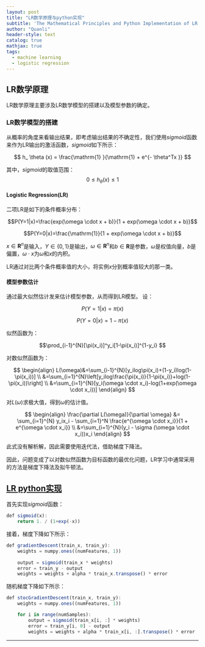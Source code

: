 ```yaml
---
layout: post
title: "LR数学原理与python实现"
subtitle: 'The Mathematical Principles and Python Implementation of LR'
author: "Quanli"
header-style: text
catalog: true
mathjax: true
tags:
  - machine learning
  - logistic regression
---
```


## LR数学原理
LR数学原理主要涉及LR数学模型的搭建以及模型参数的确定。

### LR数学模型的搭建
从概率的角度来看输出结果，即考虑输出结果的不确定性，我们使用$sigmoid$函数来作为LR输出的激活函数，$sigmoid$如下所示：

$$
 h_ \theta (x) = \frac{\mathrm{1} }{\mathrm{1} + e^{- \theta^Tx }}
$$

其中，$sigmoid$的取值范围：$$ 0 \le h_ \theta (x) \le 1 $$

#### Logistic Regression(LR)
二项LR是如下的条件概率分布：

$$P(Y=1|x)=\frac{exp(\omega \cdot x + b)}{1 + exp(\omega \cdot x + b)}$$

$$P(Y=0|x)=\frac{\mathrm{1}}{1 + exp(\omega \cdot x + b)}$$

$x\in \mathbf{R}^n$是输入，$Y\in\{0,1\}$是输出，$\omega \in \mathbf{R}^n$和$b \in \mathbf{R}$是参数，$\omega$是权值向量，$b$是偏置，$\omega \cdot x$为$\omega$和$x$的内积。

LR通过对比两个条件概率值的大小，将实例$x$分到概率值较大的那一类。

#### 模型参数估计
通过最大似然估计发来估计模型参数，从而得到LR模型。
设：

$$P(Y=1|x)=\pi(x)$$

$$P(Y=0|x)=1-\pi(x)$$

似然函数为：

$$\prod_{i-1}^{N}[\pi(x_i)]^y_i[1-\pi(x_i)]^{1-y_i} $$

对数似然函数为：

$$
\begin{align}
L(\omega)&=\sum_{i-1}^{N}[y_ilog\pi(x_i)+(1-y_i)log(1-\pi(x_i))]  \\
&=\sum_{i=1}^{N}\left[y_ilog\frac{\pi(x_i)}{1-\pi(x_i)}+log(1-\pi(x_i))\right] \\
&=\sum_{i=1}^{N}[y_i(\omega \cdot x_i)-log(1+exp(\omega \cdot x_i))]
\end{align}
$$

对$L(\omega)$求极大值，得到$\omega$的估计值。

$$
\begin{align}
\frac{\partial L(\omega)}{\partial \omega} &= \sum_{i=1}^{N} y_ix_i - \sum_{i=1}^N \frac{e^{\omega \cdot x_i}}{1 + e^{\omega \cdot x_i}}  \\
&=\sum_{i=1}^{N}(y_i - \sigma (\omega \cdot x_i))x_i
\end{align}
$$

此式没有解析解，因此需要使用迭代法，借助梯度下降法。

因此，问题变成了以对数似然函数为目标函数的最优化问题，LR学习中通常采用的方法是梯度下降法及拟牛顿法。

## [LR python实现](https://blog.csdn.net/zouxy09/article/details/20319673)
首先实现$sigmoid$函数：

```js
def sigmoid(x):
    return 1. / (1+exp(-x))
```

接着，梯度下降如下所示：

```js
def gradientDescent(train_x, train_y):
    weights = numpy.ones((numFeatures, 1))
    
    output = sigmoid(train_x * weights)
    error = train_y - output
    weights = weights + alpha * train_x.transpose() * error
```

随机梯度下降如下所示：

```js
def stocGradientDescent(train_x, train_y):
    weights = numpy.ones((numFeatures, 1))

    for i in range(numSamples):
        output = sigmoid(train_x[i, :] * weights)
        error = train_y[i, 0] - output
        weights = weights + alpha * train_x[i, :].transpose() * error
```

---
